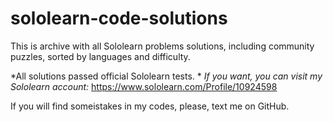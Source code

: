 # sololearn-code-solutions

This is archive with all Sololearn problems solutions, 
including community puzzles, sorted by languages and difficulty.

*All solutions passed official Sololearn tests. *
*If you want, you can visit my Sololearn account:*
https://www.sololearn.com/Profile/10924598

If you will find someistakes in my codes, please, text me
on GitHub.

 











